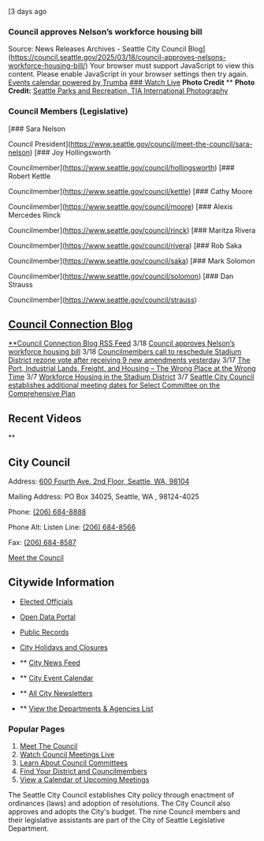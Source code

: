   [3 days ago 

### Council approves Nelson’s workforce housing bill

 Source: News Releases Archives - Seattle City Council Blog](https://council.seattle.gov/2025/03/18/council-approves-nelsons-workforce-housing-bill/)  Your browser must support JavaScript to view this content.Please enable JavaScript in your browser settings then try again. [Events calendar powered by Trumba](http://www.trumba.com)   [### Watch Live](https://www.seattle.gov/council/watch-council-live)   __Photo Credit__  **  __Photo Credit:__  [Seattle Parks and Recreation, TIA International Photography](https://www.flickr.com/photos/seattleparks/)  

### Council Members (Legislative)

  [### Sara Nelson

 Council President](https://www.seattle.gov/council/meet-the-council/sara-nelson)   [### Joy Hollingsworth

 Councilmember](https://www.seattle.gov/council/hollingsworth)   [### Robert Kettle

 Councilmember](https://www.seattle.gov/council/kettle)   [### Cathy Moore

 Councilmember](https://www.seattle.gov/council/moore)   [### Alexis Mercedes Rinck

 Councilmember](https://www.seattle.gov/council/rinck)   [### Maritza Rivera

 Councilmember](https://www.seattle.gov/council/rivera)   [### Rob Saka

 Councilmember](https://www.seattle.gov/council/saka)   [### Mark Solomon

 Councilmember](https://www.seattle.gov/council/solomon)   [### Dan Strauss

 Councilmember](https://www.seattle.gov/council/strauss)  

##  [Council Connection Blog](https://council.seattle.gov/) 

  [**Council Connection Blog RSS Feed](https://council.seattle.gov/feed/)  3/18  [Council approves Nelson’s workforce housing bill](https://council.seattle.gov/2025/03/18/council-approves-nelsons-workforce-housing-bill/)  3/18  [Councilmembers call to reschedule Stadium District rezone vote after receiving 9 new amendments yesterday](https://council.seattle.gov/2025/03/18/councilmembers-call-to-reschedule-stadium-district-rezone-vote-after-receiving-9-new-amendments-yesterday/)  3/17  [The Port, Industrial Lands, Freight, and Housing – The Wrong Place at the Wrong Time](https://council.seattle.gov/2025/03/17/the-port-industrial-lands-freight-and-housing-the-wrong-place-at-the-wrong-time/)  3/7  [Workforce Housing in the Stadium District](https://council.seattle.gov/2025/03/07/workforce-housing-in-the-stadium-district/)  3/7  [Seattle City Council establishes additional meeting dates for Select Committee on the Comprehensive Plan](https://council.seattle.gov/2025/03/07/seattle-city-council-establishes-additional-meeting-dates-for-select-committee-on-the-comprehensive-plan/)  

## Recent Videos

 **  

## City Council

 Address:  [600 Fourth Ave. 2nd Floor, Seattle, WA, 98104](https://www.google.com/maps/place/600%20Fourth%20Ave.%202nd%20Floor,%20Seattle,%20WA,%2098104) 

 Mailing Address: PO Box 34025, Seattle, WA , 98124-4025

 Phone:  [(206) 684-8888](tel:%20+1%20(206)%20684-8888) 

 Phone Alt: Listen Line: [(206) 684-8566](tel:%20+1%20(206)%20684-8566) 

 Fax:  [(206) 684-8587](fax:%20+1%20(206)%20684-8587) 

 [Meet the Council](https://www.seattle.gov/council/meet-the-council) 

## Citywide Information

 *  [Elected Officials](https://www.seattle.gov/elected-officials) 
 *  [Open Data Portal](https://data.seattle.gov/) 
 *  [Public Records](https://www.seattle.gov/public-records) 
 *  [City Holidays and Closures](https://www.seattle.gov/holidays-and-closures) 

 *  **  [City News Feed](https://news.seattle.gov) 
 *  **  [City Event Calendar](https://www.seattle.gov/event-calendar) 
 *  **  [All City Newsletters](https://public.govdelivery.com/accounts/WASEATTLE/subscriber/topics?qsp=CODE_RED) 
 *  **  [View the Departments & Agencies List](https://www.seattle.gov/departments) 

### Popular Pages

 1.  [Meet The Council](https://www.seattle.gov/council/meet-the-council) 
 1.  [Watch Council Meetings Live](https://www.seattle.gov/council/watch-council-live) 
 1.  [Learn About Council Committees](https://www.seattle.gov/council/committees) 
 1.  [Find Your District and Councilmembers](https://www.seattle.gov/council/meet-the-council/find-your-district-and-councilmembers) 
 1.  [View a Calendar of Upcoming Meetings](https://www.seattle.gov/council/calendar) 

The Seattle City Council establishes City policy through enactment of ordinances (laws) and adoption of resolutions. The City Council also approves and adopts the City's budget. The nine Council members and their legislative assistants are part of the City of Seattle Legislative Department.

 